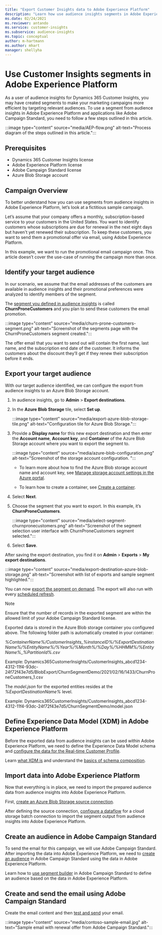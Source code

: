 ```yaml
---
title: "Export Customer Insights data to Adobe Experience Platform"
description: "Learn how use audience insights segments in Adobe Experience Platform."
ms.date: 02/24/2021
ms.reviewer: antando
ms.service: customer-insights
ms.subservice: audience-insights
ms.topic: conceptual
author: m-hartmann
ms.author: mhart
manager: shellyha
---
```


# Use Customer Insights segments in Adobe Experience Platform

As a user of audience insights for Dynamics 365 Customer Insights, you may have created segments to make your marketing campaigns more efficient by targeting relevant audiences. To use a segment from audience insights in Adobe Experience Platform and applications like Adobe Campaign Standard, you need to follow a few steps outlined in this article.

:::image type="content" source="media/AEP-flow.png" alt-text="Process diagram of the steps outlined in this article.":::

## Prerequisites

-   Dynamics 365 Customer Insights license
-   Adobe Experience Platform license
-   Adobe Campaign Standard license
-   Azure Blob Storage account

## Campaign Overview

To better understand how you can use segments from audience insights in Adobe Experience Platform, let’s look at a fictitious sample campaign.

Let’s assume that your company offers a monthly, subscription-based service to your customers in the United States. You want to identify customers whose subscriptions are due for renewal in the next eight days but haven't yet renewed their subscription. To keep these customers, you want to send them a promotional offer via email, using Adobe Experience Platform.

In this example, we want to run the promotional email campaign once. This article doesn’t cover the use-case of running the campaign more than once.

## Identify your target audience

In our scenario, we assume that the email addresses of the customers are available in audience insights and their promotional preferences were analyzed to identify members of the segment.

The [segment you defined in audience insights](segments.md) is called **ChurnProneCustomers** and you plan to send these customers the email promotion.

:::image type="content" source="media/churn-prone-customers-segment.png" alt-text="Screenshot of the segments page with the ChurnProneCustomers segment created.":::

The offer email that you want to send out will contain the first name, last name, and the subscription end date of the customer. It informs the customers about the discount they’ll get if they renew their subscription before it ends.

## Export your target audience

With our target audience identified, we can configure the export from audience insights to an Azure Blob Storage account.

1. In audience insights, go to **Admin** > **Export destinations**.

1. In the **Azure Blob Storage** tile, select **Set up**.

   :::image type="content" source="media/export-azure-blob-storage-tile.png" alt-text="Configuration tile for Azure Blob Storage.":::

1. Provide a **Display name** for this new export destination and then enter the **Account name**, **Account key**, and **Container** of the Azure Blob Storage account where you want to export the segment to.  
      
   :::image type="content" source="media/azure-blob-configuration.png" alt-text="Screenshot of the storage account configuration. "::: 

   - To learn more about how to find the Azure Blob storage account name and account key, see [Manage storage account settings in the Azure portal](https://docs.microsoft.com/en-us/azure/storage/common/storage-account-manage).

   - To learn how to create a container, see [Create a container](https://docs.microsoft.com/en-us/azure/storage/blobs/storage-quickstart-blobs-portal#create-a-container).

1. Select **Next**.

1. Choose the segment that you want to export. In this example, it’s **ChurnProneCustomers**.

   :::image type="content" source="media/select-segment-churnpronecustomers.png" alt-text="Screenshot of the segment selection user interface with ChurnProneCustomers segment selected.":::

1. Select **Save**.

After saving the export destination, you find it on **Admin** > **Exports** > **My export destinations**.

:::image type="content" source="media/export-destination-azure-blob-storage.png" alt-text="Screenshot with list of exports and sample segment highlighted.":::

You can now [export the segment on demand](export-destinations.md#export-data-on-demand). The export will also run with every [scheduled refresh](system.md).

> [!NOTE]
> Ensure that the number of records in the exported segment are within the allowed limit of your Adobe Campaign Standard license.

Exported data is stored in the Azure Blob storage container you configured above. The following folder path is automatically created in your container:

*%ContainerName%/CustomerInsights_%instanceID%/%ExportDestinationName%/%EntityName%/%Year%/%Month%/%Day%/%HHMM%/%EntityName%_%PartitionId%.csv*

Example: Dynamics365CustomerInsights/CustomerInsights_abcd1234-4312-11f4-93dc-24f72f43e7d5/BlobExport/ChurnSegmentDemo/2021/02/16/1433/ChurnProneCustomers_1.csv

The *model.json* for the exported entities resides at the *%ExportDestinationName%* level.

Example: Dynamics365CustomerInsights/CustomerInsights_abcd1234-4312-11f4-93dc-24f72f43e7d5/ChurnSegmentDemo/model.json

## Define Experience Data Model (XDM) in Adobe Experience Platform

Before the exported data from audience insights can be used within Adobe Experience Platform, we need to define the Experience Data Model schema and [configure the data for the Real-time Customer Profile](https://experienceleague.adobe.com/docs/experience-platform/profile/tutorials/dataset-configuration.html#tutorials).

Learn [what XDM is](https://experienceleague.adobe.com/docs/experience-platform/xdm/home.html) and understand the [basics of schema composition](https://experienceleague.adobe.com/docs/experience-platform/xdm/schema/composition.html#schema).

## Import data into Adobe Experience Platform

Now that everything is in place, we need to import the prepared audience data from audience insights into Adobe Experience Platform.

First, [create an Azure Blob Storage source connection](https://experienceleague.adobe.com/docs/experience-platform/sources/ui-tutorials/create/cloud-storage/blob.html#getting-started).    

After defining the source connection, [configure a dataflow](https://experienceleague.adobe.com/docs/experience-platform/sources/ui-tutorials/dataflow/cloud-storage.html#ui-tutorials) for a cloud storage batch connection to import the segment output from audience insights into Adobe Experience Platform.

## Create an audience in Adobe Campaign Standard

To send the email for this campaign, we will use Adobe Campaign Standard. After importing the data into Adobe Experience Platform, we need to [create an audience](https://experienceleague.adobe.com/docs/campaign-standard/using/profiles-and-audiences/get-started-profiles-and-audiences.html#permission) in Adobe Campaign Standard using the data in Adobe Experience Platform.

Learn how to [use segment builder](https://experienceleague.adobe.com/docs/campaign-standard/using/profiles-and-audiences/working-with-adobe-experience-platform/aep-using-segment-builder.html#building-a-segment) in Adobe Campaign Standard to define an audience based on the data in Adobe Experience Platform.

## Create and send the email using Adobe Campaign Standard

Create the email content and then [test and send](https://experienceleague.adobe.com/docs/campaign-standard/using/testing-and-sending/get-started-sending-messages.html#preparing-and-testing-messages) your email.

:::image type="content" source="media/contoso-sample-email.jpg" alt-text="Sample email with renewal offer from Adobe Campaign Standard.":::

